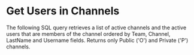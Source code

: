# Get Users in Channels

The following SQL query retrieves a list of active channels and the active users that are members of the channel ordered by Team, Channel, LastName and Username fields. Returns only Public ('O') and Private ('P') channels.
